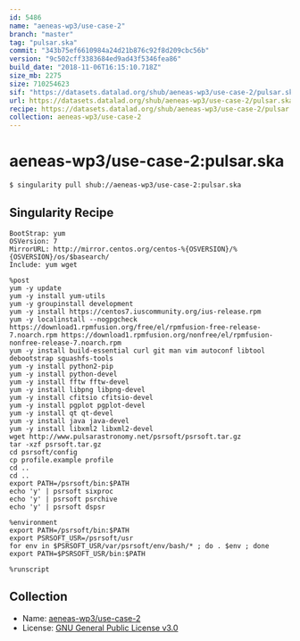 ```yaml
---
id: 5486
name: "aeneas-wp3/use-case-2"
branch: "master"
tag: "pulsar.ska"
commit: "343b75ef6610984a24d21b876c92f8d209cbc56b"
version: "9c502cff3383684ed9ad43f5346fea86"
build_date: "2018-11-06T16:15:10.718Z"
size_mb: 2275
size: 710254623
sif: "https://datasets.datalad.org/shub/aeneas-wp3/use-case-2/pulsar.ska/2018-11-06-343b75ef-9c502cff/9c502cff3383684ed9ad43f5346fea86.simg"
url: https://datasets.datalad.org/shub/aeneas-wp3/use-case-2/pulsar.ska/2018-11-06-343b75ef-9c502cff/
recipe: https://datasets.datalad.org/shub/aeneas-wp3/use-case-2/pulsar.ska/2018-11-06-343b75ef-9c502cff/Singularity
collection: aeneas-wp3/use-case-2
---
```


# aeneas-wp3/use-case-2:pulsar.ska

```bash
$ singularity pull shub://aeneas-wp3/use-case-2:pulsar.ska
```

## Singularity Recipe

```singularity
BootStrap: yum
OSVersion: 7
MirrorURL: http://mirror.centos.org/centos-%{OSVERSION}/%{OSVERSION}/os/$basearch/
Include: yum wget

%post
yum -y update
yum -y install yum-utils
yum -y groupinstall development
yum -y install https://centos7.iuscommunity.org/ius-release.rpm
yum -y localinstall --nogpgcheck https://download1.rpmfusion.org/free/el/rpmfusion-free-release-7.noarch.rpm https://download1.rpmfusion.org/nonfree/el/rpmfusion-nonfree-release-7.noarch.rpm
yum -y install build-essential curl git man vim autoconf libtool debootstrap squashfs-tools
yum -y install python2-pip
yum -y install python-devel
yum -y install fftw fftw-devel
yum -y install libpng libpng-devel
yum -y install cfitsio cfitsio-devel
yum -y install pgplot pgplot-devel
yum -y install qt qt-devel
yum -y install java java-devel
yum -y install libxml2 libxml2-devel
wget http://www.pulsarastronomy.net/psrsoft/psrsoft.tar.gz
tar -xzf psrsoft.tar.gz
cd psrsoft/config
cp profile.example profile
cd ..
cd ..
export PATH=/psrsoft/bin:$PATH
echo 'y' | psrsoft sixproc
echo 'y' | psrsoft psrchive
echo 'y' | psrsoft dspsr

%environment
export PATH=/psrsoft/bin:$PATH
export PSRSOFT_USR=/psrsoft/usr
for env in $PSRSOFT_USR/var/psrsoft/env/bash/* ; do . $env ; done
export PATH=$PSRSOFT_USR/bin:$PATH

%runscript
```

## Collection

 - Name: [aeneas-wp3/use-case-2](https://github.com/aeneas-wp3/use-case-2)
 - License: [GNU General Public License v3.0](https://api.github.com/licenses/gpl-3.0)

